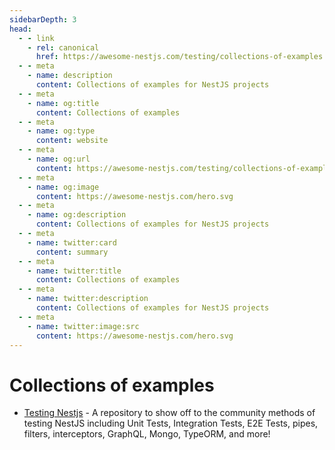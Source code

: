 ```yaml
---
sidebarDepth: 3
head:
  - - link
    - rel: canonical
      href: https://awesome-nestjs.com/testing/collections-of-examples
  - - meta
    - name: description
      content: Collections of examples for NestJS projects
  - - meta
    - name: og:title
      content: Collections of examples
  - - meta
    - name: og:type
      content: website
  - - meta
    - name: og:url
      content: https://awesome-nestjs.com/testing/collections-of-examples.html
  - - meta
    - name: og:image
      content: https://awesome-nestjs.com/hero.svg
  - - meta
    - name: og:description
      content: Collections of examples for NestJS projects
  - - meta
    - name: twitter:card
      content: summary
  - - meta
    - name: twitter:title
      content: Collections of examples
  - - meta
    - name: twitter:description
      content: Collections of examples for NestJS projects
  - - meta
    - name: twitter:image:src
      content: https://awesome-nestjs.com/hero.svg
---
```


# Collections of examples

- [Testing Nestjs](https://github.com/jmcdo29/testing-nestjs) - A repository to show off to the community methods of testing NestJS including Unit Tests, Integration Tests, E2E Tests, pipes, filters, interceptors, GraphQL, Mongo, TypeORM, and more!

